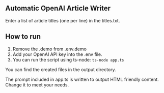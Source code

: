 ## Automatic OpenAI Article Writer

Enter a list of article titles (one per line) in the titles.txt.

## How to run

1. Remove the .demo from .env.demo
2. Add your OpenAI API key into the .env file.
3. You can run the script using ts-node:
   `ts-node app.ts`

You can find the created files in the output directory.

The prompt included in app.ts is written to output HTML friendly content. Change it to meet your needs.
